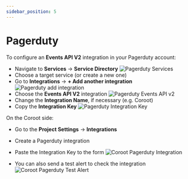 ```yaml
---
sidebar_position: 5
---
```


# Pagerduty

To configure an **Events API V2** integration in your Pagerduty account:
* Navigate to **Services** → **Service Directory**
  <img alt="Pagerduty Services" src="/img/docs/pagerduty-integration-step1.png" class="card w-800"/>
* Choose a target service (or create a new one)
* Go to **Integrations** → **+ Add another integration**
  <img alt="Pagerduty add integration" src="/img/docs/pagerduty-integration-step2.png" class="card w-800"/>
* Choose the **Events API V2** integration
  <img alt="Pagerduty Events API v2" src="/img/docs/pagerduty-integration-step3.png" class="card w-800"/>
* Change the **Integration Name**, if necessary (e.g. Coroot)
* Copy the **Integration Key**
  <img alt="Pagerduty Integration Key" src="/img/docs/pagerduty-integration-step4.png" class="card w-800"/>


On the Coroot side:

* Go to the **Project Settings** → **Integrations**
* Create a Pagerduty integration
* Paste the Integration Key to the form
  <img alt="Coroot Pagerduty Integration" src="/img/docs/pagerduty-integration.png" class="card w-800"/>

* You can also send a test alert to check the integration
  <img alt="Coroot Pagerduty Test Alert" src="/img/docs/pagerduty-integration-test.png" class="card w-800"/>





